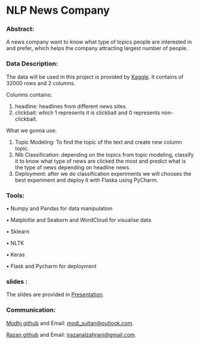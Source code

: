 # NLP News Company


### Abstract:

A news company want to know what type of topics people are interested in and prefer, which helps the company attracting largest number of people.

### Data Description:

The data will be used in this project is provided by <a href="https://www.kaggle.com/amananandrai/clickbait-dataset">Kaggle</a>. 
it contains of 32000 rows and 2 columns.

Columns contains:
1) headline: headlines from different news sites.
2) clickbait: which 1 represents it is clickbait and 0 represents non-clickbait.



 What we gonna use: 
  <ol>
    
  <li>Topic Modeling: To find the topic of the text and create new column topic. </li>
    
  <li>Nlb Classification: depending on the topics from topic modeling, classify it to know what type of news are clicked the most and predict what is the type of news depending on headline news. </li>
 
 <li>Deployment: after we do classification experiments we will chooses the best experiment and deploy it with Flaska using PyCharm. </li>
  </ol>


### Tools:

•	Numpy and Pandas for data manipulation 

•	Matplotlie and Seaborn and WordCloud for visualise data

•	Sklearn 

• NLTK

• Keras 

• Flask and Pycharm for deployment



### slides :
The slides are provided  in <a href="https://prezi.com/view/nGNUmOHkqRuDGpmBNGdQ/">Presentation</a>.


### Communication:


 <a href="https://github.com/modisultan">Modhi github</a> and Email: modi_sultan@outlook.com.
 

 <a href="https://github.com/RazanAlzahrani1">Razan github</a> and Email: irazanalzahrani@gmail.com. 
